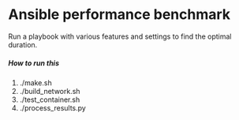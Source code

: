 # Ansible performance benchmark

Run a playbook with various features and settings to find the optimal duration.

##### How to run this
1. ./make.sh
2. ./build_network.sh
3. ./test_container.sh
4. ./process_results.py
